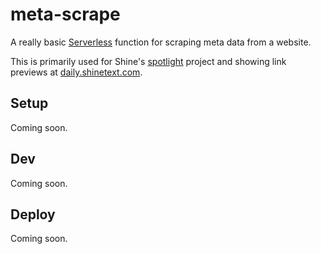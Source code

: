 # meta-scrape

A really basic [Serverless](https://www.serverless.com) function for scraping meta data from a website.

This is primarily used for Shine's [spotlight](https://github.com/shinetext/spotlight) project and showing link previews at [daily.shinetext.com](http://daily.shinetext.com).

## Setup

Coming soon.

## Dev

Coming soon.

## Deploy

Coming soon.